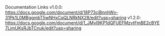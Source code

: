 Documentation Links
v1.0.0: https://docs.google.com/document/d/18P73ciBnnhWv-31Pk1L0MBggmbT5wNHxCqQLNRkNX28/edit?usp=sharing
v1.2.0: https://docs.google.com/document/d/1_JMvI9KP1dQFUEFMzvtFmBE2cBYE7LimUKsRJbTCnuk/edit?usp=sharing
